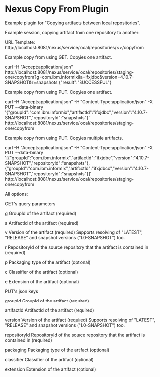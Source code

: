 <!--

    Copyright (c) 2007-2014 Sonatype, Inc. All rights reserved.

    This program is licensed to you under the Apache License Version 2.0,
    and you may not use this file except in compliance with the Apache License Version 2.0.
    You may obtain a copy of the Apache License Version 2.0 at http://www.apache.org/licenses/LICENSE-2.0.

    Unless required by applicable law or agreed to in writing,
    software distributed under the Apache License Version 2.0 is distributed on an
    "AS IS" BASIS, WITHOUT WARRANTIES OR CONDITIONS OF ANY KIND, either express or implied.
    See the Apache License Version 2.0 for the specific language governing permissions and limitations there under.

-->
# Nexus Copy From Plugin

Example plugin for "Copying artifacts between local repositories".

Example session, copying artifact from one repository to another:

URL Template: http://localhost:8081/nexus/service/local/repositories/<<targetRepository>>/copyfrom

Example copy from using GET. Copyies one artifact.

curl -H "Accept:application/json" http://localhost:8081/nexus/service/local/repositories/staging-one/copyfrom?g=com.ibm.informix&a=ifxjdbc&version=4.10.7-SNAPSHOT&r=snapshots
{"result":"SUCCESSFUL"}

Example copy from using PUT.  Copyies one artifact.

curl -H "Accept:application/json" -H "Content-Type:application/json" -X PUT --data-binary '{"groupId":"com.ibm.informix","artifactId":"ifxjdbc","version":"4.10.7-SNAPSHOT","repositoryId":"snapshots"}' http://localhost:8081/nexus/service/local/repositories/staging-one/copyfrom

Example copy from using PUT.  Copyies multiple artifacts.

curl -H "Accept:application/json" -H "Content-Type:application/json" -X PUT --data-binary '[{"groupId":"com.ibm.informix","artifactId":"ifxjdbc","version":"4.10.7-SNAPSHOT","repositoryId":"snapshots"},{"groupId":"com.ibm.informix","artifactId":"ifxjdbcx","version":"4.10.7-SNAPSHOT","repositoryId":"snapshots"}]' http://localhost:8081/nexus/service/local/repositories/staging-one/copyfrom

All options:

GET's query parameters 

g	GroupId of the artifact (required)

a	ArtifactId of the artifact (required)

v	Version of the artifact (required) Supports resolving of "LATEST", "RELEASE" and snapshot versions ("1.0-SNAPSHOT") too. 

r	RepositoryId of the source repository that the artifact is contained in (required)

p	Packaging type of the artifact (optional)

c	Classifier of the artifact (optional)

e	Extension of the artifact (optional)


PUT's json keys

groupId  	GroupId of the artifact (required)

artifactId	ArtifactId of the artifact (required)

version  	Version of the artifact (required) Supports resolving of "LATEST", "RELEASE" and snapshot versions ("1.0-SNAPSHOT") too.

repositoryId	RepositoryId of the source repository that the artifact is contained in (required)

packaging	Packaging type of the artifact (optional)

classifier	Classifier of the artifact (optional)

extension	Extension of the artifact (optional)
